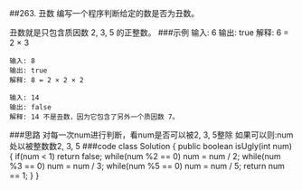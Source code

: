 ##263. 丑数
编写一个程序判断给定的数是否为丑数。

丑数就是只包含质因数 2, 3, 5 的正整数。
###示例
    输入: 6
    输出: true
    解释: 6 = 2 × 3
    
    输入: 8
    输出: true
    解释: 8 = 2 × 2 × 2
    
    输入: 14
    输出: false 
    解释: 14 不是丑数，因为它包含了另外一个质因数 7。
###思路
    对每一次num进行判断，看num是否可以被2, 3, 5整除
    如果可以则:num处以被整数数2, 3, 5
###code
    class Solution {
        public boolean isUgly(int num) {
            if(num < 1) return false;
            while(num %2 == 0) num = num / 2;
            while(num %3 == 0) num = num / 3;
            while(num %5 == 0) num = num / 5;
            return num == 1;
        }
    }